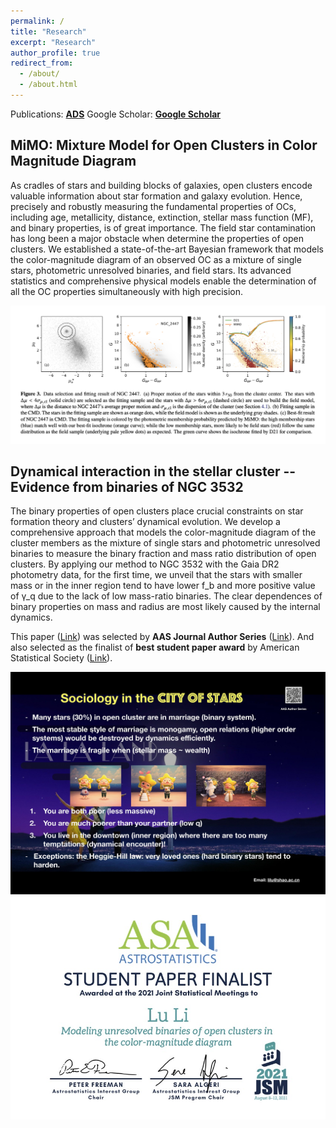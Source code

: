```yaml
---
permalink: /
title: "Research"
excerpt: "Research"
author_profile: true
redirect_from: 
  - /about/
  - /about.html
---
```


Publications: [**ADS**](https://ui.adsabs.harvard.edu/public-libraries/51HATpbMQnS7c7aTOCUzsQ)
Google Scholar:  [**Google Scholar**](https://scholar.google.com/citations?user=AYGrDKwAAAAJ)


## MiMO: Mixture Model for Open Clusters in Color Magnitude Diagram

As cradles of stars and building blocks of galaxies, open clusters encode valuable information about star formation and galaxy evolution. Hence, precisely and robustly measuring the fundamental properties of OCs, including age, metallicity, distance, extinction, stellar mass function (MF), and binary properties, is of great importance. The field star contamination has long been a major obstacle when determine the properties of open clusters. We established a state-of-the-art Bayesian framework that models the color-magnitude diagram of an observed OC as a mixture of single stars, photometric unresolved binaries, and field stars. Its advanced statistics and comprehensive physical models enable the determination of all the OC properties simultaneously with high precision.

<img src="../images/mimo.png" alt="image" style="width:1000px;" />


## Dynamical interaction in the stellar cluster -- Evidence from binaries of NGC 3532

The binary properties of open clusters place crucial constraints on star formation theory and clusters’ dynamical evolution. We develop a comprehensive approach that models the color-magnitude diagram of the cluster members as the mixture of single stars and photometric unresolved binaries to measure the binary fraction and mass ratio distribution of open clusters. By applying our method to NGC 3532 with the Gaia DR2 photometry data, for the first time, we unveil that the stars with smaller mass or in the inner region tend to have lower f_b and more positive value of γ_q due to the lack of low mass-ratio binaries. The clear dependences of binary properties on mass and radius are most likely caused by the internal dynamics. 

This paper ([Link](https://ui.adsabs.harvard.edu/abs/2020ApJ...901...49L/abstract)) was selected by **AAS Journal Author Series** ([Link](https://youtu.be/y2m3ahIyY94)). And also selected as the finalist of **best student paper award** by American Statistical Society ([Link](https://astrostat.org/competition/results_2021.html)).

<!-- <img src="../images/RASposter2-1.jpg" alt="image" style="width:800px;" />
<img src="../images/RASposter2-2.jpg" alt="image" style="width:800px;" />
<img src="../images/RASposter2-3.jpg" alt="image" style="width:800px;" /> -->
<img src="../images/RASposter2-4.jpg" alt="image" style="width:800px;" />
<img src="../images/ASA.jpg" alt="image" style="width:800px;" /> 



